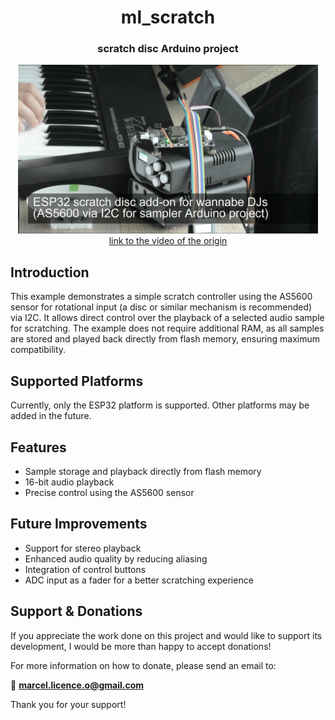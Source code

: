 <h1 align="center">ml_scratch</h1>
<h3 align="center">scratch disc Arduino project</h3>  
<p align="center"> 
  <img src="img/splash.jpg" alt="project picture" width="480px" height="270px"><br>
  <a href="https://youtu.be/Ml6VrlV3hvk">link to the video of the origin</a>
</p>

## Introduction

This example demonstrates a simple scratch controller using the AS5600 sensor for rotational input (a disc or similar mechanism is recommended) via I2C. It allows direct control over the playback of a selected audio sample for scratching. The example does not require additional RAM, as all samples are stored and played back directly from flash memory, ensuring maximum compatibility.

## Supported Platforms

Currently, only the ESP32 platform is supported. Other platforms may be added in the future.

## Features

-   Sample storage and playback directly from flash memory
-   16-bit audio playback
-   Precise control using the AS5600 sensor

## Future Improvements

-   Support for stereo playback
-   Enhanced audio quality by reducing aliasing
-   Integration of control buttons
-   ADC input as a fader for a better scratching experience

## Support & Donations

If you appreciate the work done on this project and would like to support its development, I would be more than happy to accept donations!

For more information on how to donate, please send an email to:

📧 **marcel.licence.o@gmail.com**

Thank you for your support!
